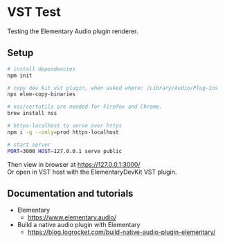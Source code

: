 # VST Test

Testing the Elementary Audio plugin renderer.

## Setup

```bash
# install dependencies
npm init

# copy dev kit vst plugin, when asked where: /Library/Audio/Plug-Ins
npx elem-copy-binaries

# nss/certutils are needed for Firefox and Chrome.
brew install nss

# https-localhost to serve over https
npm i -g --only=prod https-localhost

# start server
PORT=3000 HOST=127.0.0.1 serve public
```

Then view in browser at https://127.0.0.1:3000/<br>
Or open in VST host with the ElementaryDevKit VST plugin.

## Documentation and tutorials

* Elementary
  * https://www.elementary.audio/
* Build a native audio plugin with Elementary
  * https://blog.logrocket.com/build-native-audio-plugin-elementary/
